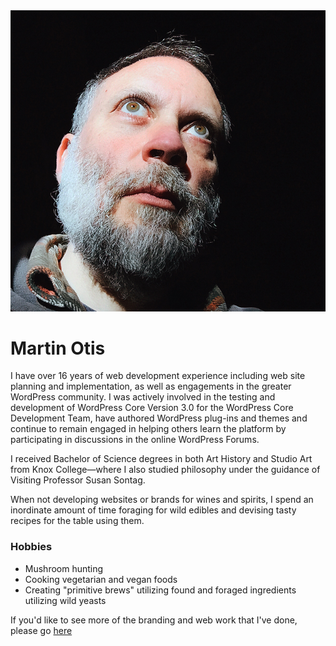 <img src="martin-otis.jpg">
<h1>Martin Otis</h1>
    <p>I have over 16 years of web development experience including web site planning and implementation, as well as engagements in the greater WordPress community. I was actively involved in the testing and development of WordPress Core Version 3.0 for the WordPress Core Development Team, have authored WordPress plug-ins and themes and continue to remain engaged in helping others learn the platform by participating in discussions in the online WordPress Forums.</p>
    <p>I received Bachelor of Science degrees in both Art History and Studio Art from Knox College—where I also studied philosophy under the guidance of Visiting Professor Susan Sontag.</p>
    <p>When not developing websites or brands for wines and spirits, I spend an inordinate amount of time foraging for wild edibles and devising tasty recipes for the table using them.</p>
<h3>Hobbies</h3>
    <ul>
        <li>Mushroom hunting</li>
        <li>Cooking vegetarian and vegan foods</li>
        <li>Creating "primitive brews" utilizing found and foraged ingredients utilizing wild yeasts</li>
    </ul>
<p>If you'd like to see more of the branding and web work that I've done, please go <a href="https://forceandform.com" target="_blank">here</a></p>
